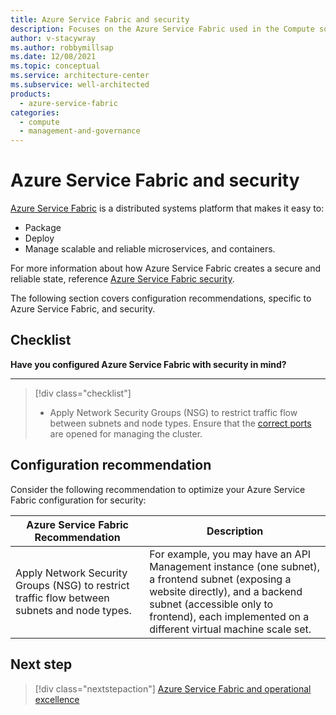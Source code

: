```yaml
---
title: Azure Service Fabric and security
description: Focuses on the Azure Service Fabric used in the Compute solution to provide best-practice, configuration recommendations, and design considerations related to service security.
author: v-stacywray
ms.author: robbymillsap
ms.date: 12/08/2021
ms.topic: conceptual
ms.service: architecture-center
ms.subservice: well-architected
products:
  - azure-service-fabric
categories:
  - compute
  - management-and-governance
---
```


# Azure Service Fabric and security

[Azure Service Fabric](/azure/service-fabric/service-fabric-overview) is a distributed systems platform that makes it easy to:

- Package
- Deploy
- Manage scalable and reliable microservices, and containers.

For more information about how Azure Service Fabric creates a secure and reliable state, reference [Azure Service Fabric security](/azure/service-fabric/service-fabric-best-practices-security).

The following section covers configuration recommendations, specific to Azure Service Fabric, and security.

## Checklist

**Have you configured Azure Service Fabric with security in mind?**
***

> [!div class="checklist"]
> - Apply Network Security Groups (NSG) to restrict traffic flow between subnets and node types. Ensure that the [correct ports](/azure/service-fabric/service-fabric-best-practices-networking#cluster-networking) are opened for managing the cluster.

## Configuration recommendation

Consider the following recommendation to optimize your Azure Service Fabric configuration for security:

|Azure Service Fabric Recommendation|Description|
|-----------------------------------|-----------|
|Apply Network Security Groups (NSG) to restrict traffic flow between subnets and node types.|For example, you may have an API Management instance (one subnet), a frontend subnet (exposing a website directly), and a backend subnet (accessible only to frontend), each implemented on a different virtual machine scale set.|

## Next step

> [!div class="nextstepaction"]
> [Azure Service Fabric and operational excellence](./operational-excellence.md)
